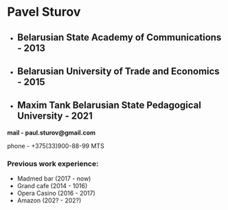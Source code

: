 <h1>Pavel Sturov</h1>
<ul>
  <li><h2>Belarusian State Academy of Communications - 2013</h2></li>
  <li><h2>Belarusian University of Trade and Economics - 2015</h2></li>
  <li><h2>Maxim Tank Belarusian State Pedagogical University - 2021</h2></li>
  </ul>
<b>mail - paul.sturov@gmail.com</b>
<p>phone - +375(33)900-88-99 MTS</p>
<h3>Previous work experience:</h3>
<ul>
  <li>Madmed bar (2017 - now)</li>
  <li>Grand cafe (2014 - 1016)</li>
  <li>Opera Casino (2016 - 2017)</li>
  <li>Amazon (202? - 202?)</li>
  </ul>

